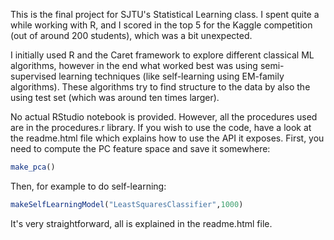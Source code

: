 This is the final project for SJTU's Statistical Learning class. I spent quite a while working with R, and I scored in the top 5 for the Kaggle competition (out of around 200 students), which was a bit unexpected.

I initially used R and the Caret framework to explore different classical ML algorithms, however in the end what worked best was using semi-supervised learning techniques (like self-learning using EM-family algorithms). These algorithms  try to find structure to the data by also the using test set (which was around ten times larger). 

No actual RStudio notebook is provided. However, all the procedures used are in the procedures.r library. If you wish to use the code, have a look at the readme.html file which explains how to use the API it exposes.  First, you need to compute the PC feature space and save it somewhere:

```R
make_pca()
```

Then, for example to do self-learning:

```R
makeSelfLearningModel("LeastSquaresClassifier",1000)
```

It's very straightforward, all is explained in the readme.html file.